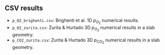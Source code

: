 ## CSV results

- ```p_O2_brighenti.csv```: Brighenti et al. 1D $p_{O_2}$ numerical results. 
- ```p_O2_zurita.csv```: Zurita & Hurtado 3D $p_{O_2}$ numerical results in a slab geometry.
- ```p_CO2_zurita.csv```: Zurita & Hurtado 3D $p_{CO}_2$ numerical results in a slab geometry.

